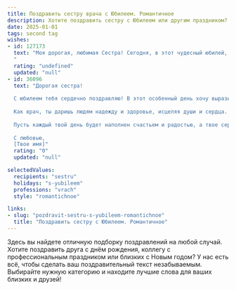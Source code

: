 ```yaml
---
title: Поздравить сестру врача с Юбилеем. Романтичное
description: Хотите поздравить сестру с Юбилеем или другим праздником? Наш ИИ создаст незабываемое поздравление, а вы обязательно выделитесь среди других.  
date: 2025-01-01
tags: second tag
wishes:
- id: 127173
  text: "Моя дорогая, любимая Сестра! Сегодня, в этот чудесный юбилей, я хочу сказать тебе самые нежные слова благодарности и восхищения. Ты – не просто моя сестра, ты – мой ангел-хранитель, врач с золотыми руками и добрым сердцем. Твоя забота и теплота согревают меня, как солнечный луч в самый холодный день. Твой профессионализм и преданность своему делу вызывают глубокое уважение и гордость. Пусть твоя жизнь будет наполнена счастьем, любовью, радостью и успехами! С юбилеем, моя дорогая!
  "
  rating: "undefined"
  updated: "null"
- id: 36096
  text: "Дорогая сестра!
  
  С юбилеем тебя сердечно поздравляю! В этот особенный день хочу выразить тебе всю свою любовь и восхищение. Ты не просто сестра, но и настоящий ангел-хранитель для всех, кто имеет счастье знать тебя.
  
  Как врач, ты даришь людям надежду и здоровье, исцеляя души и сердца. Твоя забота и профессионализм вдохновляют и наполняют радостью. Ты — свет в этом мире, и я горжусь, что ты моя сестра.
  
  Пусть каждый твой день будет наполнен счастьем и радостью, а твое сердце никогда не перестает любить и мечтать. Желаю тебе бесконечного счастья, удачи в профессии, и чтобы каждый момент жизни приносил лишь положительные эмоции.
  
  С любовью,
  [Твое имя]"
  rating: "0"
  updated: "null"

selectedValues:
  recipients: "sestru"
  holidays: "s-yubileem"
  professions: "vrach"
  style: "romantichnoe"

links:
- slug: "pozdravit-sestru-s-yubileem-romantichnoe"
  title: "Поздравить сестру с Юбилеем. Романтичное"
---
```


Здесь вы найдете отличную подборку поздравлений на любой случай. 
Хотите поздравить друга с днём рождения, коллегу с профессиональным праздником или близких с Новым годом? У нас есть всё, чтобы сделать ваш поздравительный текст незабываемым. Выбирайте нужную категорию и находите лучшие слова для ваших близких и друзей!
